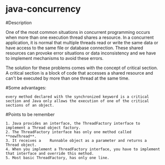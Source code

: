# java-concurrency


#Description
	
One of the most common situations in concurrent programming occurs when more than one execution thread shares a resource. In a concurrent application, it is normal that multiple threads read or write the same data or have access to the same file or database connection. These shared resources can provoke error situations or data inconsistency and we have to implement mechanisms to avoid these errors. 

The solution for these problems comes with the concept of critical section. A critical section is a block of code that accesses a shared resource and can't be executed by more than one thread at the same time.


#Some advantages:

	every method declared with the synchronized keyword is a critical section and Java only allows the execution of one of the critical sections of an object.

	

		
#Points to be remember
	
	1. Java provides an interface, the ThreadFactory interface to implement a Thread object factory. 
	2. The ThreadFactory interface has only one method called **newThread**. 
	3. It receives a	Runnable object as a parameter and returns a Thread object. 
	4. When you implement a ThreadFactory interface, you have to implement that interface and override this method.
	5. Most basic ThreadFactory, has only one line.